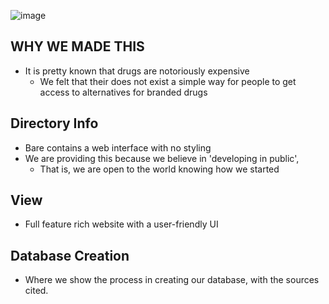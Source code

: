 ![image](https://t3.ftcdn.net/jpg/02/85/69/80/360_F_285698022_bfZdOHbLGkg4BadIWNkKLReNEYnjyxgP.jpg)

## WHY WE MADE THIS
* It is pretty known that drugs are notoriously expensive
    * We felt that their does not exist a simple way for people to get access to alternatives for branded drugs

## Directory Info
* Bare contains a web interface with no styling 
* We are providing this because we believe in 'developing in public', 
    * That is, we are open to the world knowing how we started

## View 
* Full feature rich website with a user-friendly UI

## Database Creation 
* Where we show the process in creating our database, with the sources cited.